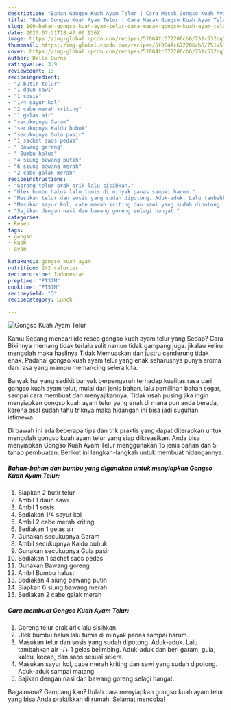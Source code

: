 ```yaml
---
description: "Bahan Gongso Kuah Ayam Telur | Cara Masak Gongso Kuah Ayam Telur Yang Lezat"
title: "Bahan Gongso Kuah Ayam Telur | Cara Masak Gongso Kuah Ayam Telur Yang Lezat"
slug: 100-bahan-gongso-kuah-ayam-telur-cara-masak-gongso-kuah-ayam-telur-yang-lezat
date: 2020-07-31T18:47:06.936Z
image: https://img-global.cpcdn.com/recipes/5f064fc672206cb6/751x532cq70/gongso-kuah-ayam-telur-foto-resep-utama.jpg
thumbnail: https://img-global.cpcdn.com/recipes/5f064fc672206cb6/751x532cq70/gongso-kuah-ayam-telur-foto-resep-utama.jpg
cover: https://img-global.cpcdn.com/recipes/5f064fc672206cb6/751x532cq70/gongso-kuah-ayam-telur-foto-resep-utama.jpg
author: Della Burns
ratingvalue: 3.9
reviewcount: 13
recipeingredient:
- "2 butir telur"
- "1 daun sawi"
- "1 sosis"
- "1/4 sayur kol"
- "2 cabe merah kriting"
- "1 gelas air"
- "secukupnya Garam"
- "secukupnya Kaldu bubuk"
- "secukupnya Gula pasir"
- "1 sachet saos pedas"
- " Bawang goreng"
- " Bumbu halus"
- "4 siung bawang putih"
- "6 siung bawang merah"
- "2 cabe galak merah"
recipeinstructions:
- "Goreng telur orak arik lalu sisihkan."
- "Ulek bumbu halus lalu tumis di minyak panas sampai harum."
- "Masukan telur dan sosis yang sudah dipotong. Aduk-aduk. Lalu tambahkan air -/+ 1 gelas belimbing. Aduk-aduk dan beri garam, gula, kaldu, kecap, dan saos sesuai selera."
- "Masukan sayur kol, cabe merah kriting dan sawi yang sudah dipotong. Aduk-aduk sampai matang."
- "Sajikan dengan nasi dan bawang goreng selagi hangat."
categories:
- Resep
tags:
- gongso
- kuah
- ayam

katakunci: gongso kuah ayam 
nutrition: 242 calories
recipecuisine: Indonesian
preptime: "PT37M"
cooktime: "PT51M"
recipeyield: "3"
recipecategory: Lunch

---
```



![Gongso Kuah Ayam Telur](https://img-global.cpcdn.com/recipes/5f064fc672206cb6/751x532cq70/gongso-kuah-ayam-telur-foto-resep-utama.jpg)

Kamu Sedang mencari ide resep gongso kuah ayam telur yang Sedap? Cara Bikinnya memang tidak terlalu sulit namun tidak gampang juga. jikalau keliru mengolah maka hasilnya Tidak Memuaskan dan justru cenderung tidak enak. Padahal gongso kuah ayam telur yang enak seharusnya punya aroma dan rasa yang mampu memancing selera kita.

Banyak hal yang sedikit banyak berpengaruh terhadap kualitas rasa dari gongso kuah ayam telur, mulai dari jenis bahan, lalu pemilihan bahan segar, sampai cara membuat dan menyajikannya. Tidak usah pusing jika ingin menyiapkan gongso kuah ayam telur yang enak di mana pun anda berada, karena asal sudah tahu triknya maka hidangan ini bisa jadi suguhan istimewa.




Di bawah ini ada beberapa tips dan trik praktis yang dapat diterapkan untuk mengolah gongso kuah ayam telur yang siap dikreasikan. Anda bisa menyiapkan Gongso Kuah Ayam Telur menggunakan 15 jenis bahan dan 5 tahap pembuatan. Berikut ini langkah-langkah untuk membuat hidangannya.

<!--inarticleads1-->

##### Bahan-bahan dan bumbu yang digunakan untuk menyiapkan Gongso Kuah Ayam Telur:

1. Siapkan 2 butir telur
1. Ambil 1 daun sawi
1. Ambil 1 sosis
1. Sediakan 1/4 sayur kol
1. Ambil 2 cabe merah kriting
1. Sediakan 1 gelas air
1. Gunakan secukupnya Garam
1. Ambil secukupnya Kaldu bubuk
1. Gunakan secukupnya Gula pasir
1. Sediakan 1 sachet saos pedas
1. Gunakan  Bawang goreng
1. Ambil  Bumbu halus:
1. Sediakan 4 siung bawang putih
1. Siapkan 6 siung bawang merah
1. Sediakan 2 cabe galak merah




<!--inarticleads2-->

##### Cara membuat Gongso Kuah Ayam Telur:

1. Goreng telur orak arik lalu sisihkan.
1. Ulek bumbu halus lalu tumis di minyak panas sampai harum.
1. Masukan telur dan sosis yang sudah dipotong. Aduk-aduk. Lalu tambahkan air -/+ 1 gelas belimbing. Aduk-aduk dan beri garam, gula, kaldu, kecap, dan saos sesuai selera.
1. Masukan sayur kol, cabe merah kriting dan sawi yang sudah dipotong. Aduk-aduk sampai matang.
1. Sajikan dengan nasi dan bawang goreng selagi hangat.




Bagaimana? Gampang kan? Itulah cara menyiapkan gongso kuah ayam telur yang bisa Anda praktikkan di rumah. Selamat mencoba!

